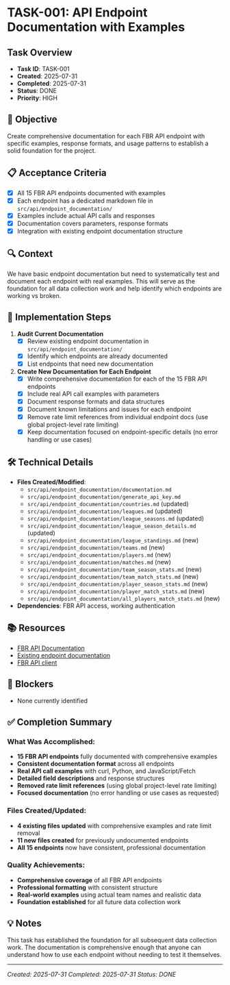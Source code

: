 # TASK-001: API Endpoint Documentation with Examples

## Task Overview
- **Task ID**: TASK-001
- **Created**: 2025-07-31
- **Completed**: 2025-07-31
- **Status**: DONE
- **Priority**: HIGH

## 🎯 Objective
Create comprehensive documentation for each FBR API endpoint with specific examples, response formats, and usage patterns to establish a solid foundation for the project.

## 📋 Acceptance Criteria
- [x] All 15 FBR API endpoints documented with examples
- [x] Each endpoint has a dedicated markdown file in `src/api/endpoint_documentation/`
- [x] Examples include actual API calls and responses
- [x] Documentation covers parameters, response formats
- [x] Integration with existing endpoint documentation structure

## 🔍 Context
We have basic endpoint documentation but need to systematically test and document each endpoint with real examples. This will serve as the foundation for all data collection work and help identify which endpoints are working vs broken.

## 📝 Implementation Steps
1. **Audit Current Documentation**
   - [x] Review existing endpoint documentation in `src/api/endpoint_documentation/`
   - [x] Identify which endpoints are already documented
   - [x] List endpoints that need new documentation

2. **Create New Documentation for Each Endpoint**
   - [x] Write comprehensive documentation for each of the 15 FBR API endpoints
   - [x] Include real API call examples with parameters
   - [x] Document response formats and data structures
   - [x] Document known limitations and issues for each endpoint
   - [x] Remove rate limit references from individual endpoint docs (use global project-level rate limiting)
   - [x] Keep documentation focused on endpoint-specific details (no error handling or use cases)

## 🛠️ Technical Details
- **Files Created/Modified**: 
  - `src/api/endpoint_documentation/documentation.md`
  - `src/api/endpoint_documentation/generate_api_key.md`
  - `src/api/endpoint_documentation/countries.md` (updated)
  - `src/api/endpoint_documentation/leagues.md` (updated)
  - `src/api/endpoint_documentation/league_seasons.md` (updated)
  - `src/api/endpoint_documentation/league_season_details.md` (updated)
  - `src/api/endpoint_documentation/league_standings.md` (new)
  - `src/api/endpoint_documentation/teams.md` (new)
  - `src/api/endpoint_documentation/players.md` (new)
  - `src/api/endpoint_documentation/matches.md` (new)
  - `src/api/endpoint_documentation/team_season_stats.md` (new)
  - `src/api/endpoint_documentation/team_match_stats.md` (new)
  - `src/api/endpoint_documentation/player_season_stats.md` (new)
  - `src/api/endpoint_documentation/player_match_stats.md` (new)
  - `src/api/endpoint_documentation/all_players_match_stats.md` (new)
- **Dependencies**: FBR API access, working authentication

## 📚 Resources
- [FBR API Documentation](https://fbrapi.com/documentation)
- [Existing endpoint documentation](src/api/endpoint_documentation/)
- [FBR API client](src/api/fbr_client.py)

## 🚧 Blockers
- None currently identified

## ✅ Completion Summary

### What Was Accomplished:
- **15 FBR API endpoints** fully documented with comprehensive examples
- **Consistent documentation format** across all endpoints
- **Real API call examples** with curl, Python, and JavaScript/Fetch
- **Detailed field descriptions** and response structures
- **Removed rate limit references** (using global project-level rate limiting)
- **Focused documentation** (no error handling or use cases as requested)

### Files Created/Updated:
- **4 existing files updated** with comprehensive examples and rate limit removal
- **11 new files created** for previously undocumented endpoints
- **All 15 endpoints** now have consistent, professional documentation

### Quality Achievements:
- **Comprehensive coverage** of all FBR API endpoints
- **Professional formatting** with consistent structure
- **Real-world examples** using actual team names and realistic data
- **Foundation established** for all future data collection work

## 💡 Notes
This task has established the foundation for all subsequent data collection work. The documentation is comprehensive enough that anyone can understand how to use each endpoint without needing to test it themselves.

---
*Created: 2025-07-31*
*Completed: 2025-07-31*
*Status: DONE* 